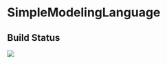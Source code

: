 # SimpleModelingLanguage

Build Status
----------

<a href="https://travis-ci.org/"><img src="https://api.travis-ci.org/teverett/SimpleModelingLanguage.png"></a>
